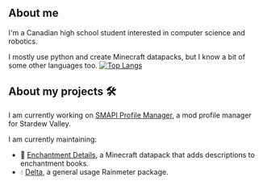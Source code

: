 ## About me
I'm a Canadian high school student interested in computer science and robotics.

I mostly use python and create Minecraft datapacks, but I know a bit of some other languages too.
[![Top Langs](https://github-readme-stats.vercel.app/api/top-langs/?username=supercam19&layout=compact&theme=vision-friendly-dark)](https://github.com/anuraghazra/github-readme-stats)

## About my projects 🛠
I am currently working on [SMAPI Profile Manager](https://www.github.com/supercam19/SMAPI-profile-manager), a mod profile manager for Stardew Valley.

I am currently maintaining: 
 - 📙 [Enchantment Details](https://github.com/supercam19/EnchantmentDetails), a Minecraft datapack that adds descriptions to enchantment books.
 - 💧 [Delta](https://github.com/supercam19/Delta), a general usage Rainmeter package.

<!--
**supercam19/supercam19** is a ✨ _special_ ✨ repository because its `README.md` (this file) appears on your GitHub profile.

Here are some ideas to get you started:

- 🔭 I’m currently working on ...
- 🌱 I’m currently learning ...
- 👯 I’m looking to collaborate on ...
- 🤔 I’m looking for help with ...
- 💬 Ask me about ...
- 📫 How to reach me: ...
- 😄 Pronouns: ...
- ⚡ Fun fact: ...
-->
